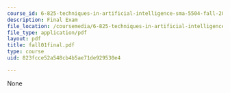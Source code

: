 ```yaml
---
course_id: 6-825-techniques-in-artificial-intelligence-sma-5504-fall-2002
description: Final Exam
file_location: /coursemedia/6-825-techniques-in-artificial-intelligence-sma-5504-fall-2002/823fcce52a548cb4b5ae71de929530e4_fall01final.pdf
file_type: application/pdf
layout: pdf
title: fall01final.pdf
type: course
uid: 823fcce52a548cb4b5ae71de929530e4

---
```

None